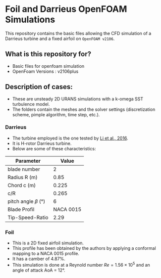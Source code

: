 # Foil and Darrieus OpenFOAM Simulations

This repository contains the basic files allowing the CFD simulation of a Darrieus turbine and a fixed airfoil on `OpenFOAM v2106`.

## What is this repository for?

- Basic files for openfoam simulation
- OpenFoam Versions : v2106plus

## Description of cases:

- These are unsteady 2D URANS simulations with a k-omega SST turbulence model.
- The folders contain the meshes and the solver settings (discretization scheme, pimple algorithm, time step, etc.).

### Darrieus

- The turbine employed is the one tested by [Li et al., 2016](https://www.sciencedirect.com/science/article/abs/pii/S0360544216303334).
-  It is H-rotor Darrieus turbine. 
-  Below are some of these characteristics:


| Parameter           | Value     |
| -----------        | -----------|
| blade number     | 2          |
| Radius R (m)        |  0.85       |
| Chord c (m)        | 0.225      |
| c/R                | 0.265      |
| pitch angle $\beta$ (°) | 6          |
| Blade Profil     | NACA 0015   |
| Tip-Speed-Ratio                | 2.29       |


### Foil

- This is a 2D fixed airfoil simulation.
- This profile has been obtained by the authors by applying a conformal mapping to a NACA 0015 profile.
- It has a camber of 4.87%. 
- This simulation is done at a Reynold number $Re = 1.56\times 10^5$ and an angle of attack AoA = 12°.
